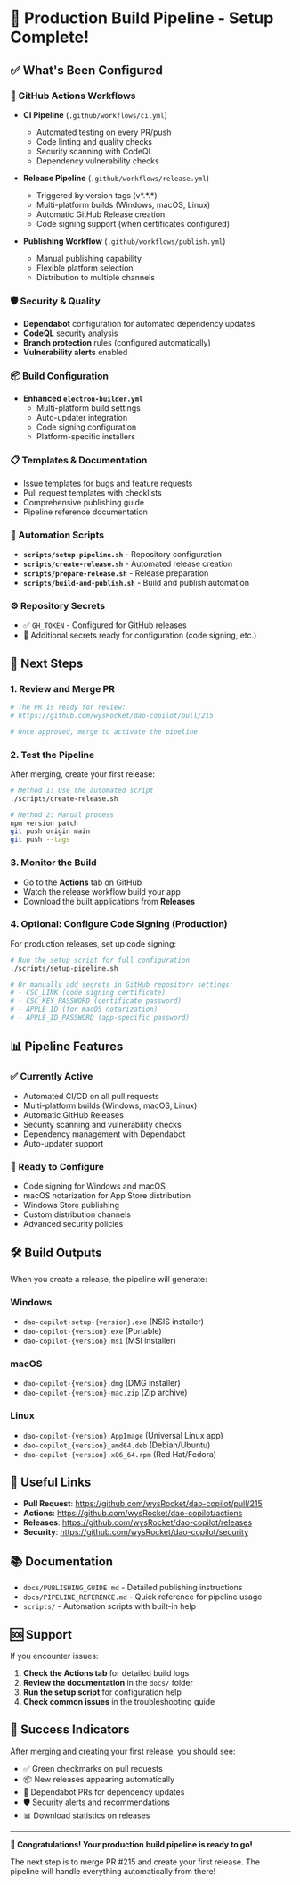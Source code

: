 # 🎉 Production Build Pipeline - Setup Complete!

## ✅ What's Been Configured

### 🔄 GitHub Actions Workflows

- **CI Pipeline** (`.github/workflows/ci.yml`)

  - Automated testing on every PR/push
  - Code linting and quality checks
  - Security scanning with CodeQL
  - Dependency vulnerability checks

- **Release Pipeline** (`.github/workflows/release.yml`)

  - Triggered by version tags (v*.*.\*)
  - Multi-platform builds (Windows, macOS, Linux)
  - Automatic GitHub Release creation
  - Code signing support (when certificates configured)

- **Publishing Workflow** (`.github/workflows/publish.yml`)
  - Manual publishing capability
  - Flexible platform selection
  - Distribution to multiple channels

### 🛡️ Security & Quality

- **Dependabot** configuration for automated dependency updates
- **CodeQL** security analysis
- **Branch protection** rules (configured automatically)
- **Vulnerability alerts** enabled

### 📦 Build Configuration

- **Enhanced `electron-builder.yml`**
  - Multi-platform build settings
  - Auto-updater integration
  - Code signing configuration
  - Platform-specific installers

### 📋 Templates & Documentation

- Issue templates for bugs and feature requests
- Pull request templates with checklists
- Comprehensive publishing guide
- Pipeline reference documentation

### 🔧 Automation Scripts

- **`scripts/setup-pipeline.sh`** - Repository configuration
- **`scripts/create-release.sh`** - Automated release creation
- **`scripts/prepare-release.sh`** - Release preparation
- **`scripts/build-and-publish.sh`** - Build and publish automation

### ⚙️ Repository Secrets

- ✅ `GH_TOKEN` - Configured for GitHub releases
- 🔄 Additional secrets ready for configuration (code signing, etc.)

## 🚀 Next Steps

### 1. Review and Merge PR

```bash
# The PR is ready for review:
# https://github.com/wysRocket/dao-copilot/pull/215

# Once approved, merge to activate the pipeline
```

### 2. Test the Pipeline

After merging, create your first release:

```bash
# Method 1: Use the automated script
./scripts/create-release.sh

# Method 2: Manual process
npm version patch
git push origin main
git push --tags
```

### 3. Monitor the Build

- Go to the **Actions** tab on GitHub
- Watch the release workflow build your app
- Download the built applications from **Releases**

### 4. Optional: Configure Code Signing (Production)

For production releases, set up code signing:

```bash
# Run the setup script for full configuration
./scripts/setup-pipeline.sh

# Or manually add secrets in GitHub repository settings:
# - CSC_LINK (code signing certificate)
# - CSC_KEY_PASSWORD (certificate password)
# - APPLE_ID (for macOS notarization)
# - APPLE_ID_PASSWORD (app-specific password)
```

## 📊 Pipeline Features

### ✅ Currently Active

- Automated CI/CD on all pull requests
- Multi-platform builds (Windows, macOS, Linux)
- Automatic GitHub Releases
- Security scanning and vulnerability checks
- Dependency management with Dependabot
- Auto-updater support

### 🔄 Ready to Configure

- Code signing for Windows and macOS
- macOS notarization for App Store distribution
- Windows Store publishing
- Custom distribution channels
- Advanced security policies

## 🛠️ Build Outputs

When you create a release, the pipeline will generate:

### Windows

- `dao-copilot-setup-{version}.exe` (NSIS installer)
- `dao-copilot-{version}.exe` (Portable)
- `dao-copilot-{version}.msi` (MSI installer)

### macOS

- `dao-copilot-{version}.dmg` (DMG installer)
- `dao-copilot-{version}-mac.zip` (Zip archive)

### Linux

- `dao-copilot-{version}.AppImage` (Universal Linux app)
- `dao-copilot_{version}_amd64.deb` (Debian/Ubuntu)
- `dao-copilot-{version}.x86_64.rpm` (Red Hat/Fedora)

## 🔗 Useful Links

- **Pull Request**: https://github.com/wysRocket/dao-copilot/pull/215
- **Actions**: https://github.com/wysRocket/dao-copilot/actions
- **Releases**: https://github.com/wysRocket/dao-copilot/releases
- **Security**: https://github.com/wysRocket/dao-copilot/security

## 📚 Documentation

- `docs/PUBLISHING_GUIDE.md` - Detailed publishing instructions
- `docs/PIPELINE_REFERENCE.md` - Quick reference for pipeline usage
- `scripts/` - Automation scripts with built-in help

## 🆘 Support

If you encounter issues:

1. **Check the Actions tab** for detailed build logs
2. **Review the documentation** in the `docs/` folder
3. **Run the setup script** for configuration help
4. **Check common issues** in the troubleshooting guide

## 🎯 Success Indicators

After merging and creating your first release, you should see:

- ✅ Green checkmarks on pull requests
- 📦 New releases appearing automatically
- 🔄 Dependabot PRs for dependency updates
- 🛡️ Security alerts and recommendations
- 📊 Download statistics on releases

---

**🎉 Congratulations! Your production build pipeline is ready to go!**

The next step is to merge PR #215 and create your first release. The pipeline will handle everything automatically from there!

